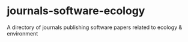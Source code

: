 # journals-software-ecology
A directory of journals publishing software papers related to ecology &amp; environment

